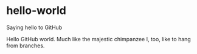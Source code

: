 # hello-world
Saying hello to GitHub

Hello GitHub world. Much like the majestic chimpanzee I, too, like to hang from branches.
